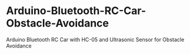 # Arduino-Bluetooth-RC-Car-Obstacle-Avoidance
Arduino Bluetooth RC Car with HC-05 and Ultrasonic Sensor for Obstacle Avoidance
